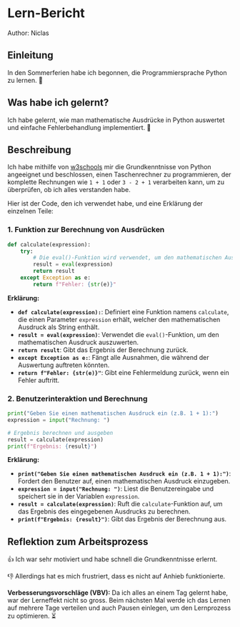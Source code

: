 # Lern-Bericht

Author: Niclas

## Einleitung

In den Sommerferien habe ich begonnen, die Programmiersprache Python zu lernen. 🐍

## Was habe ich gelernt?

Ich habe gelernt, wie man mathematische Ausdrücke in Python auswertet und einfache Fehlerbehandlung implementiert. 🧮

## Beschreibung

Ich habe mithilfe von [w3schools](https://www.w3schools.com/python/) mir die Grundkenntnisse von Python angeeignet und beschlossen, einen Taschenrechner zu programmieren, der komplette Rechnungen wie `1 + 1` oder `3 - 2 + 1` verarbeiten kann, um zu überprüfen, ob ich alles verstanden habe.

Hier ist der Code, den ich verwendet habe, und eine Erklärung der einzelnen Teile:

### 1. Funktion zur Berechnung von Ausdrücken

```python
def calculate(expression):
    try:
        # Die eval()-Funktion wird verwendet, um den mathematischen Ausdruck zu berechnen.
        result = eval(expression)
        return result
    except Exception as e:
        return f"Fehler: {str(e)}"
```

**Erklärung:**
- **`def calculate(expression):`**: Definiert eine Funktion namens `calculate`, die einen Parameter `expression` erhält, welcher den mathematischen Ausdruck als String enthält.
- **`result = eval(expression)`**: Verwendet die `eval()`-Funktion, um den mathematischen Ausdruck auszuwerten.
- **`return result`**: Gibt das Ergebnis der Berechnung zurück.
- **`except Exception as e:`**: Fängt alle Ausnahmen, die während der Auswertung auftreten könnten.
- **`return f"Fehler: {str(e)}"`**: Gibt eine Fehlermeldung zurück, wenn ein Fehler auftritt.

### 2. Benutzerinteraktion und Berechnung

```python
print("Geben Sie einen mathematischen Ausdruck ein (z.B. 1 + 1):")
expression = input("Rechnung: ")

# Ergebnis berechnen und ausgeben
result = calculate(expression)
print(f"Ergebnis: {result}")
```

**Erklärung:**
- **`print("Geben Sie einen mathematischen Ausdruck ein (z.B. 1 + 1):")`**: Fordert den Benutzer auf, einen mathematischen Ausdruck einzugeben.
- **`expression = input("Rechnung: ")`**: Liest die Benutzereingabe und speichert sie in der Variablen `expression`.
- **`result = calculate(expression)`**: Ruft die `calculate`-Funktion auf, um das Ergebnis des eingegebenen Ausdrucks zu berechnen.
- **`print(f"Ergebnis: {result}")`**: Gibt das Ergebnis der Berechnung aus.

## Reflektion zum Arbeitsprozess

👍 Ich war sehr motiviert und habe schnell die Grundkenntnisse erlernt.

👎 Allerdings hat es mich frustriert, dass es nicht auf Anhieb funktionierte.

**Verbesserungsvorschläge (VBV):** Da ich alles an einem Tag gelernt habe, war der Lerneffekt nicht so gross. Beim nächsten Mal werde ich das Lernen auf mehrere Tage verteilen und auch Pausen einlegen, um den Lernprozess zu optimieren. ⏳
